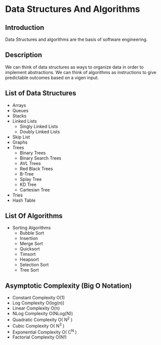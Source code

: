 # Data Structures And Algorithms

## Introduction

Data Structures and algorithms are the basis of software engineering. 

## Description

We can think of data structures as ways to organize data in order to implement abstractions. 
We can think of algorithms as instructions to give predictable outcomes based on a vigen input. 

## List of Data Structures

* Arrays
* Queues
* Stacks
* Linked Lists
    - Singly Linked Lists
    - Doubly Linked Lists
* Skip List
* Graphs
* Trees
    - Binary Trees
    - Binary Search Trees
    - AVL Trees
    - Red Black Trees
    - B-Tree
    - Splay Tree
    - KD Tree
    - Cartesian Tree
* Tries
* Hash Table

## List Of Algorithms

* Sorting Algorithms
    - Bubble Sort
    - Insertion
    - Merge Sort
    - Quicksort
    - Timsort
    - Heapsort
    - Selection Sort
    - Tree Sort

## Asymptotic Complexity (Big O Notation)

* Constant Complexity O(1)
* Log Complexity O(log(n))
* Linear Complexity O(n)
* NLog Complexity O(NLog(N))
* Quadratic Complexity O( N<sup>2</sup> )
* Cubic Complexity  O( N<sup>3</sup> )
* Exponential Complexity O( C<sup>N</sup> )
* Factorial Complexity O(N!)